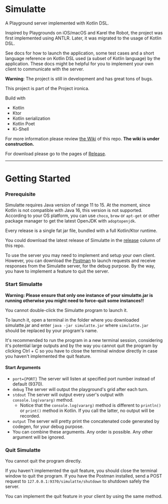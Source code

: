 # Simulatte

A Playground server implemented with Kotlin DSL.

Inspired by Playgrounds on iOS/macOS and Karel the Robot, the project was first implemented using ANTLR. Later, it was
migrated to the usage of Kotlin DSL.

See docs for how to launch the application, some test cases and a short language reference on Kotlin DSL used (a subset
of Kotlin language) by the application. These docs might be helpful for you to implement your
own client to communicate with the server.

**Warning**: The project is still in development and has great tons of bugs.

This project is part of the Project ironica.

Build with

- Kotlin
- Ktor
- Kotlin serialization
- Kotlin Poet
- Ki-Shell

For more information please review [the Wiki](https://github.com/kokoro-aya/amatsukaze/wiki) of this repo. **The wiki is under construction.**

For download please go to the pages of [Release](https://github.com/kokoro-aya/amatsukaze/releases).

---

# Getting Started

### Prerequisite

Simulatte requires Java version of range 11 to 15. At the moment, since Kotlin is not compatible with Java 16, this version is not supported. According to your OS platform, you can use `choco`, `brew` or `apt-get` or other package manager to get the latest OpenJDK with `adoptopenjdk`.

Every release is a single fat jar file, bundled with a full Kotlin/Ktor runtime.

You could download the latest release of Simulatte in the [release](https://github.com/Ironica/simulatte/releases) column of this repo.

To use the server you may need to implement and setup your own client. However, you can download the [Postman](https://www.postman.com/downloads/) to launch requests and receive responses from the Simulatte server, for the debug purpose. By the way, you have to implement a feature to quit the server.

### Start Simulatte

**Warning: Please ensure that only one instance of your simulatte.jar is running otherwise you might need to force-quit some instances!!**

You cannot double-click the Simulatte program to launch it.

To launch it, open a terminal in the folder where you downloaded simulatte.jar and enter `java -jar simulatte.jar` where `simulatte.jar` should be replaced by your program's name.

It's recommended to run the program in a new terminal session, considering it's potential large outputs and by the way you cannot quit the program by clicking Ctrl + C so you have to close the terminal window directly in case you haven't implemented the quit feature.

#### Start Arguments

-   `port={PORT}` The server will listen at specified port number instead of default (9370).
-   `debug` The server will output the playground's grid after each turn.
-   `stdout` The server will output every user's output with `console.log(vararg)` method.
    -   Notice that the `console.log(vararg)` method is different to `println()` or `print()` method in Kotlin. If you call the latter, no output will be recorded.
-   `output` The server will pretty print the concatenated code generated by codegen, for your debug purpose.
-   You can combine these arguments. Any order is possible. Any other argument will be ignored.

### Quit Simulatte

You cannot quit the program directly.

If you haven't implemented the quit feature, you should close the terminal window to quit the program. If you have the Postman installed, send a POST request to `127.0.0.1:9370/simulatte/shutdown`  to shutdown safely the server.

You can implement the quit feature in your client by using the same method.
